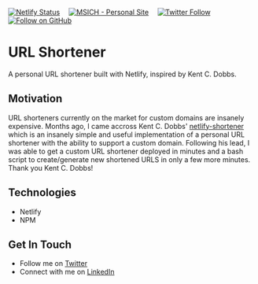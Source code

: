 [![Netlify Status](https://api.netlify.com/api/v1/badges/52eb25e1-4d3c-418b-8003-adcb242da114/deploy-status)](https://app.netlify.com/sites/hardcore-bhabha-8efdfd/deploys)&emsp;
[![MSICH - Personal Site](https://img.shields.io/badge/MSICH-Personal%20Site-0892d0)](https://msich.dev/)&emsp;
[![Twitter Follow](https://img.shields.io/twitter/follow/mattsichterman?style=social)](https://twitter.com/mattsichterman)&emsp;
[![Follow on GitHub](https://img.shields.io/github/followers/msichterman?label=Follow%20on%20Github&style=social)](https://github.com/msichterman)&emsp;

# URL Shortener
A personal URL shortener built with Netlify, inspired by Kent C. Dobbs.

## Motivation
URL shorteners currently on the market for custom domains are insanely expensive. Months ago, I came accross Kent C. Dobbs' [netlify-shortener](https://github.com/kentcdodds/netlify-shortener) which is an insanely simple and useful implementation of a personal URL shortener with the ability to support a custom domain. Following his lead, I was able to get a custom URL shortener deployed in minutes and a bash script to create/generate new shortened URLS in only a few more minutes. Thank you Kent C. Dobbs!

## Technologies
* Netlify
* NPM

## Get In Touch
* Follow me on [Twitter](https://twitter.com/mattsichterman)
* Connect with me on [LinkedIn](https://www.linkedin.com/in/msichterman/)


